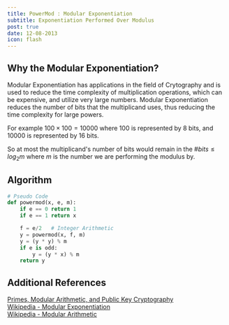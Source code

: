 ```yaml
---
title: PowerMod : Modular Exponentiation
subtitle: Exponentiation Performed Over Modulus
post: true
date: 12-08-2013
icon: flash
---
```

## Why the Modular Exponentiation?
Modular Exponentiation has applications in the field of Crytography and is used
to reduce the time complexity of multiplication operations, which can be expensive,
and utilize very large numbers. Modular Exponentiation reduces the number of bits 
that the multiplicand uses, thus reducing the time complexity for large powers.

For example $100 \times 100 = 10000$ where $100$ is represented by 8 bits, and
$10000$ is represented by 16 bits.

So at most the multiplicand\'s number of bits would remain in the $\#bits \leq log_2{m}$ where $m$ is the number we are performing the modulus by.

## Algorithm

````python
# Pseudo Code
def powermod(x, e, m):
	if e == 0 return 1
	if e == 1 return x

	f = e/2   # Integer Arithmetic
	y = powermod(x, f, m)
	y = (y * y) % m
	if e is odd:
		y = (y * x) % m
	return y
````


## Additional References
[Primes, Modular Arithmetic, and Public Key Cryptography ](http://www.math.cornell.edu/~mec/2003-2004/cryptography/diffiehellman/diffiehellman.html)<br>
[Wikipedia - Modular Exponentiation](http://en.wikipedia.org/wiki/Modular_exponentiation)<br>
[Wikipedia - Modular Arithmetic](http://en.wikipedia.org/wiki/Modular_arithmetic)
